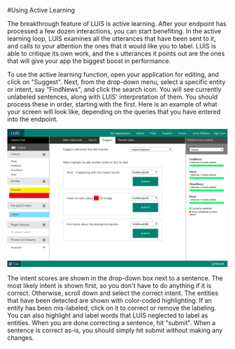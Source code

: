 <!-- NavPath: ActiveLearning
LinkLabel: Active Learning
Url: LUIS-api/documentation/ActiveLearning
Weight: 86 -->

#Using Active Learning

The breakthrough feature of LUIS is active learning. After your endpoint has processed a few dozen interactions, you can start benefiting. In the active learning loop, LUIS examines all the utterances that have been sent to it, and calls to your attention the ones that it would like you to label. LUIS is able to critique its own work, and the s utterances it points out are the ones that will give your app the biggest boost in performance. 

To use the active learning function, open your application for editing, and click on "Suggest". Next, from the drop-down menu, select a specific entity or intent, say "FindNews", and click the search icon. You will see currently unlabeled sentences, along with LUIS' interpretation of them. You should process these in order, starting with the first. Here is an example of what your screen will look like, depending on the queries that you have entered into the endpoint. 

![Active learning](./Images/ActiveLearning.png)

The intent scores are shown in the drop-down box next to a sentence. The most likely intent is shown first, so you don't have to do anything if it is correct. Otherwise, scroll down and select the correct intent. The entities that have been detected are shown with color-coded highlighting. If an entity has been mis-labeled, click on it to correct or remove the labeling. You can also highlight and label words that LUIS neglected to label as entities. When you are done correcting a sentence, hit "submit". When a sentence is correct as-is, you should simply hit submit without making any changes. 
